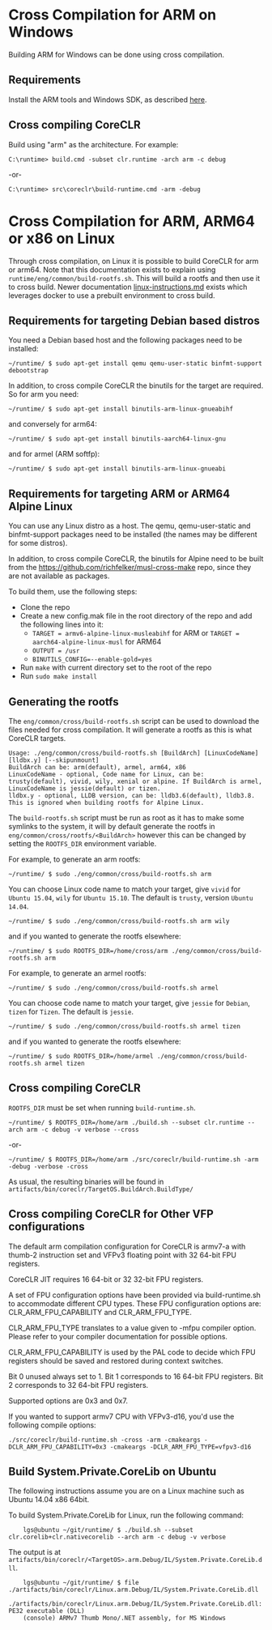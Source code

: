 Cross Compilation for ARM on Windows
==================================

Building ARM for Windows can be done using cross compilation.

Requirements
------------

Install the ARM tools and Windows SDK, as described [here](https://github.com/dotnet/runtime/blob/main/docs/workflow/requirements/windows-requirements.md).

Cross compiling CoreCLR
-----------------------

Build using "arm" as the architecture. For example:

    C:\runtime> build.cmd -subset clr.runtime -arch arm -c debug

-or-

    C:\runtime> src\coreclr\build-runtime.cmd -arm -debug


Cross Compilation for ARM, ARM64 or x86 on Linux
================================================

Through cross compilation, on Linux it is possible to build CoreCLR for arm or arm64. Note that this documentation exists to explain using `runtime/eng/common/build-rootfs.sh`. This will build a rootfs and then use it to cross build. Newer documentation [linux-instructions.md](linux-instructions.md) exists which leverages docker to use a prebuilt environment to cross build.

Requirements for targeting Debian based distros
------------------------------------------------

You need a Debian based host and the following packages need to be installed:

    ~/runtime/ $ sudo apt-get install qemu qemu-user-static binfmt-support debootstrap

In addition, to cross compile CoreCLR the binutils for the target are required. So for arm you need:

    ~/runtime/ $ sudo apt-get install binutils-arm-linux-gnueabihf

and conversely for arm64:

    ~/runtime/ $ sudo apt-get install binutils-aarch64-linux-gnu

and for armel (ARM softfp):

    ~/runtime/ $ sudo apt-get install binutils-arm-linux-gnueabi


Requirements for targeting ARM or ARM64 Alpine Linux
-----------------------------------------------------

You can use any Linux distro as a host. The qemu, qemu-user-static and binfmt-support packages need to be installed (the names may be different for some distros).

In addition, to cross compile CoreCLR, the binutils for Alpine need to be built from the https://github.com/richfelker/musl-cross-make repo, since they are not available as packages.

To build them, use the following steps:
* Clone the repo
* Create a new config.mak file in the root directory of the repo and add the following lines into it:
  * `TARGET = armv6-alpine-linux-musleabihf` for ARM or `TARGET = aarch64-alpine-linux-musl` for ARM64
  * `OUTPUT = /usr`
  * `BINUTILS_CONFIG=--enable-gold=yes`
* Run `make` with current directory set to the root of the repo
* Run `sudo make install`

Generating the rootfs
---------------------
The `eng/common/cross/build-rootfs.sh` script can be used to download the files needed for cross compilation. It will generate a rootfs as this is what CoreCLR targets.

    Usage: ./eng/common/cross/build-rootfs.sh [BuildArch] [LinuxCodeName] [lldbx.y] [--skipunmount]
    BuildArch can be: arm(default), armel, arm64, x86
    LinuxCodeName - optional, Code name for Linux, can be: trusty(default), vivid, wily, xenial or alpine. If BuildArch is armel, LinuxCodeName is jessie(default) or tizen.
    lldbx.y - optional, LLDB version, can be: lldb3.6(default), lldb3.8. This is ignored when building rootfs for Alpine Linux.

The `build-rootfs.sh` script must be run as root as it has to make some symlinks to the system, it will by default generate the rootfs in `eng/common/cross/rootfs/<BuildArch>` however this can be changed by setting the `ROOTFS_DIR` environment variable.

For example, to generate an arm rootfs:

    ~/runtime/ $ sudo ./eng/common/cross/build-rootfs.sh arm

You can choose Linux code name to match your target, give `vivid` for `Ubuntu 15.04`, `wily` for `Ubuntu 15.10`. The default is `trusty`, version `Ubuntu 14.04`.

    ~/runtime/ $ sudo ./eng/common/cross/build-rootfs.sh arm wily

and if you wanted to generate the rootfs elsewhere:

    ~/runtime/ $ sudo ROOTFS_DIR=/home/cross/arm ./eng/common/cross/build-rootfs.sh arm

For example, to generate an armel rootfs:

    ~/runtime/ $ sudo ./eng/common/cross/build-rootfs.sh armel

You can choose code name to match your target, give `jessie` for `Debian`, `tizen` for `Tizen`. The default is `jessie`.

    ~/runtime/ $ sudo ./eng/common/cross/build-rootfs.sh armel tizen

and if you wanted to generate the rootfs elsewhere:

    ~/runtime/ $ sudo ROOTFS_DIR=/home/armel ./eng/common/cross/build-rootfs.sh armel tizen


Cross compiling CoreCLR
-----------------------
`ROOTFS_DIR` must be set when running `build-runtime.sh`.

    ~/runtime/ $ ROOTFS_DIR=/home/arm ./build.sh --subset clr.runtime --arch arm -c debug -v verbose --cross

-or-

    ~/runtime/ $ ROOTFS_DIR=/home/arm ./src/coreclr/build-runtime.sh -arm -debug -verbose -cross

As usual, the resulting binaries will be found in `artifacts/bin/coreclr/TargetOS.BuildArch.BuildType/`

Cross compiling CoreCLR for Other VFP configurations
----------------------------------------------------------
The default arm compilation configuration for CoreCLR is armv7-a with thumb-2 instruction set and
VFPv3 floating point with 32 64-bit FPU registers.

CoreCLR JIT requires 16 64-bit or 32 32-bit FPU registers.

A set of FPU configuration options have been provided via build-runtime.sh to accommodate different CPU types.
These FPU configuration options are: CLR_ARM_FPU_CAPABILITY and CLR_ARM_FPU_TYPE.

CLR_ARM_FPU_TYPE translates to a value given to -mfpu compiler option. Please refer to
your compiler documentation for possible options.

CLR_ARM_FPU_CAPABILITY is used by the PAL code to decide which FPU registers should be saved and
restored during context switches.

Bit 0 unused always set to 1.
Bit 1 corresponds to 16 64-bit FPU registers.
Bit 2 corresponds to 32 64-bit FPU registers.

Supported options are 0x3 and 0x7.

If you wanted to support armv7 CPU with VFPv3-d16, you'd use the following compile options:

```
./src/coreclr/build-runtime.sh -cross -arm -cmakeargs -DCLR_ARM_FPU_CAPABILITY=0x3 -cmakeargs -DCLR_ARM_FPU_TYPE=vfpv3-d16
```

Build System.Private.CoreLib on Ubuntu
--------------------------------------
The following instructions assume you are on a Linux machine such as Ubuntu 14.04 x86 64bit.

To build System.Private.CoreLib for Linux, run the following command:

```
    lgs@ubuntu ~/git/runtime/ $ ./build.sh --subset clr.corelib+clr.nativecorelib --arch arm -c debug -v verbose
```

The output is at `artifacts/bin/coreclr/<TargetOS>.arm.Debug/IL/System.Private.CoreLib.dll`.

```
    lgs@ubuntu ~/git/runtime/ $ file ./artifacts/bin/coreclr/Linux.arm.Debug/IL/System.Private.CoreLib.dll
    ./artifacts/bin/coreclr/Linux.arm.Debug/IL/System.Private.CoreLib.dll: PE32 executable (DLL)
    (console) ARMv7 Thumb Mono/.NET assembly, for MS Windows
```
